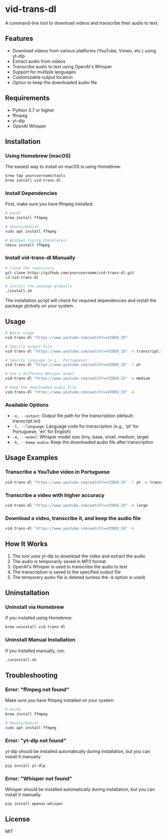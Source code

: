 # vid-trans-dl

A command-line tool to download videos and transcribe their audio to text.

## Features

- Download videos from various platforms (YouTube, Vimeo, etc.) using yt-dlp
- Extract audio from videos
- Transcribe audio to text using OpenAI's Whisper
- Support for multiple languages
- Customizable output location
- Option to keep the downloaded audio file

## Requirements

- Python 3.7 or higher
- ffmpeg
- yt-dlp
- OpenAI Whisper

## Installation

### Using Homebrew (macOS)

The easiest way to install on macOS is using Homebrew:

```bash
brew tap yourusername/tools
brew install vid-trans-dl
```

### Install Dependencies

First, make sure you have ffmpeg installed:

```bash
# macOS
brew install ffmpeg

# Ubuntu/Debian
sudo apt install ffmpeg

# Windows (using Chocolatey)
choco install ffmpeg
```

### Install vid-trans-dl Manually

```bash
# Clone the repository
git clone https://github.com/yourusername/vid-trans-dl.git
cd vid-trans-dl

# Install the package globally
./install.sh
```

The installation script will check for required dependencies and install the package globally on your system.

## Usage

```bash
# Basic usage
vid-trans-dl "https://www.youtube.com/watch?v=VIDEO_ID"

# Specify output file
vid-trans-dl "https://www.youtube.com/watch?v=VIDEO_ID" -o transcript.txt

# Specify language (e.g., Portuguese)
vid-trans-dl "https://www.youtube.com/watch?v=VIDEO_ID" -l pt

# Use a different Whisper model
vid-trans-dl "https://www.youtube.com/watch?v=VIDEO_ID" -m medium

# Keep the downloaded audio file
vid-trans-dl "https://www.youtube.com/watch?v=VIDEO_ID" -k
```

### Available Options

- `-o, --output`: Output file path for the transcription (default: transcript.txt)
- `-l, --language`: Language code for transcription (e.g., 'pt' for Portuguese, 'en' for English)
- `-m, --model`: Whisper model size (tiny, base, small, medium, large)
- `-k, --keep-audio`: Keep the downloaded audio file after transcription

## Usage Examples

### Transcribe a YouTube video in Portuguese

```bash
vid-trans-dl "https://www.youtube.com/watch?v=VIDEO_ID" -l pt -o transcript.txt
```

### Transcribe a video with higher accuracy

```bash
vid-trans-dl "https://www.youtube.com/watch?v=VIDEO_ID" -m large
```

### Download a video, transcribe it, and keep the audio file

```bash
vid-trans-dl "https://www.youtube.com/watch?v=VIDEO_ID" -k
```

## How It Works

1. The tool uses yt-dlp to download the video and extract the audio
2. The audio is temporarily saved in MP3 format
3. OpenAI's Whisper is used to transcribe the audio to text
4. The transcription is saved to the specified output file
5. The temporary audio file is deleted (unless the -k option is used)

## Uninstallation

### Uninstall via Homebrew

If you installed using Homebrew:

```bash
brew uninstall vid-trans-dl
```

### Uninstall Manual Installation

If you installed manually, run:

```bash
./uninstall.sh
```

## Troubleshooting

### Error: "ffmpeg not found"

Make sure you have ffmpeg installed on your system:

```bash
# macOS
brew install ffmpeg

# Ubuntu/Debian
sudo apt install ffmpeg
```

### Error: "yt-dlp not found"

yt-dlp should be installed automatically during installation, but you can install it manually:

```bash
pip install yt-dlp
```

### Error: "Whisper not found"

Whisper should be installed automatically during installation, but you can install it manually:

```bash
pip install openai-whisper
```

## License

MIT 